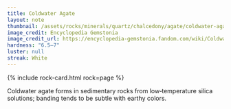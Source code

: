 ```yaml
---
title: Coldwater Agate
layout: note
thumbnail: /assets/rocks/minerals/quartz/chalcedony/agate/coldwater-agate.jpg
image_credit: Encyclopedia Gemstonia
image_credit_url: https://encyclopedia-gemstonia.fandom.com/wiki/Coldwater_agate
hardness: "6.5–7"
luster: null
streak: White
---
```

{% include rock-card.html rock=page %}

Coldwater agate forms in sedimentary rocks from low‑temperature silica solutions; banding tends to be subtle with earthy colors.
